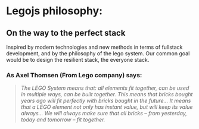 # Legojs philosophy:

## On the way to the perfect stack

Inspired by modern technologies and new methods in terms of fullstack development, and by the philosophy of the lego system. Our common goal would be to design the resilient stack, the everyone stack.

### As Axel Thomsen (From Lego company) says:

> *The LEGO System means that: all elements fit together, can be used in multiple ways, can be built together. This means that bricks bought years ago will fit perfectly with bricks bought in the future… It means that a LEGO element not only has instant value, but will keep its value always… We will always make sure that all bricks – from yesterday, today and tomorrow – fit together.*
>
